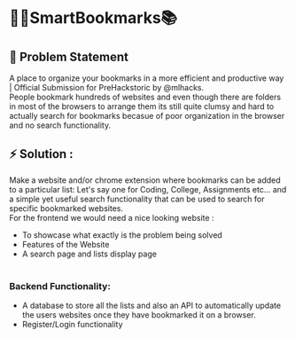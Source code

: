 # 👩‍💻SmartBookmarks📚

## 📍 Problem Statement
A place to organize your bookmarks in a more efficient and productive way | Official Submission for PreHackstoric by @mlhacks.
<br>
People bookmark hundreds of websites and even though there are folders in most of the browsers to arrange them
its still quite clumsy and hard to actually search for bookmarks becasue of poor organization in the browser and no search functionality.

## ⚡ Solution : 

Make a website and/or chrome extension where bookmarks can be added to a particular list: Let's say one for Coding, College, Assignments etc... and a simple yet useful search functionality that can be used to search for specific bookmarked websites.
<br>
For the frontend we would need a nice looking website : 
+ To showcase what exactly is the problem being solved
+ Features of the Website 
+ A search page and lists display page
<br><br>
### Backend Functionality:

+ A database to store all the lists and also an API to automatically update the users websites once they have bookmarked it on a browser.
+ Register/Login functionality

